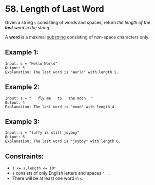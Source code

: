 # 58. Length of Last Word

Given a string `s` consisting of words and spaces, return _the length of the **last** word in the string_.

A **word** is a maximal
[substring](https://en.wikipedia.org/wiki/Substring "A substring is a contiguous non-empty sequence of characters within a string.")
consisting of non-space characters only.

## Example 1:

```
Input: s = "Hello World"
Output: 5
Explanation: The last word is "World" with length 5.
```

## Example 2:

```
Input: s = "   fly me   to   the moon  "
Output: 4
Explanation: The last word is "moon" with length 4.
```

## Example 3:

```
Input: s = "luffy is still joyboy"
Output: 6
Explanation: The last word is "joyboy" with length 6.
```

## Constraints:

- `1 <= s.length <= 10⁴`
- `s` consists of only English letters and spaces `' '`.
- There will be at least one word in `s`.
